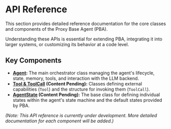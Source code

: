 # API Reference

This section provides detailed reference documentation for the core classes and components of the Proxy Base Agent (PBA).

Understanding these APIs is essential for extending PBA, integrating it into larger systems, or customizing its behavior at a code level.

## Key Components

*   **[Agent](./agent.md):** The main orchestrator class managing the agent's lifecycle, state, memory, tools, and interaction with the LLM backend.
*   **[Tool & ToolCall](./tool.md) (Content Pending):** Classes defining external capabilities (`Tool`) and the structure for invoking them (`ToolCall`).
*   **[AgentState](./state.md) (Content Pending):** The base class for defining individual states within the agent's state machine and the default states provided by PBA.

*(Note: This API reference is currently under development. More detailed documentation for each component will be added.)*